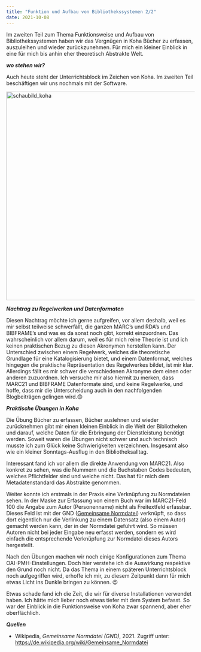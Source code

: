 ```yaml
---
title: "Funktion und Aufbau von Bibliothekssystemen 2/2"
date: 2021-10-08
---
```


Im zweiten Teil zum Thema Funktionsweise und Aufbau von Bibliothekssystemen haben wir das Vergnügen in Koha Bücher zu erfassen, auszuleihen und wieder zurückzunehmen. Für mich ein kleiner Einblick in eine für mich bis anhin eher theoretisch Abstrakte Welt.

***wo stehen wir?***

Auch heute steht der Unterrichtsblock im Zeichen von Koha. Im zweiten Teil beschäftigen wir uns nochmals mit der Software.

<img width="557" alt="schaubild_koha" src="https://user-images.githubusercontent.com/74451681/151698571-260b4c13-a203-46d5-b2b1-4a88c859f596.png">

***Nachtrag zu Regelwerken und Datenformaten***

Diesen Nachtrag möchte ich gerne aufgreifen, vor allem deshalb, weil es mir selbst teilweise schwerfällt, die ganzen MARC’s und RDA’s und BIBFRAME’s und was es da sonst noch gibt, korrekt einzuordnen. Das wahrscheinlich vor allem darum, weil es für mich reine Theorie ist und ich keinen praktischen Bezug zu diesen Akronymen herstellen kann. 
Der Unterschied zwischen einem Regelwerk, welches die theoretische Grundlage für eine Katalogisierung bietet, und einem Datenformat, welches hingegen die praktische Repräsentation des Regelwerkes bildet, ist mir klar. Allerdings fällt es mir schwer die verschiedenen Akronyme dem einen oder anderen zuzuordnen.
Ich versuche mir also hiermit zu merken, dass MARC21 und BIBFRAME Datenformate sind, und keine Regelwerke, und hoffe, dass mir die Unterscheidung auch in den nachfolgenden Blogbeiträgen gelingen wird.😊

***Praktische Übungen in Koha***

Die Übung Bücher zu erfassen, Bücher auslehnen und wieder zurücknehmen gibt mir einen kleinen Einblick in die Welt der Bibliotheken und darauf, welche Daten für die Erbringung der Dienstleistung benötigt werden.  Soweit waren die Übungen nicht schwer und auch technisch musste ich zum Glück keine Schwierigkeiten verzeichnen. Insgesamt also wie ein kleiner Sonntags-Ausflug in den Bibliotheksalltag. 

Interessant fand ich vor allem die direkte Anwendung von MARC21. Also konkret zu sehen, was die Nummern und die Buchstaben Codes bedeuten, welches Pflichtfelder sind und welche nicht. Das hat für mich dem Metadatenstandard das Abstrakte genommen.

Weiter konnte ich erstmals in der Praxis eine Verknüpfung zu Normdateien sehen. In der Maske zur Erfassung von einem Buch war im MARC21-Feld 100 die Angabe zum Autor (Personenname) nicht als Freitextfeld erfassbar. Dieses Feld ist mit der GND (<a href='https://de.wikipedia.org/wiki/Gemeinsame_Normdatei'>Gemeinsame Normdatei</a>) verknüpft, so dass dort eigentlich nur die Verlinkung zu einem Datensatz (also einem Autor) gemacht werden kann, der in der Normdatei geführt wird. So müssen Autoren nicht bei jeder Eingabe neu erfasst werden, sondern es wird einfach die entsprechende Verknüpfung zur Normdatei dieses Autors hergestellt. 

Nach den Übungen machen wir noch einige Konfigurationen zum Thema OAI-PMH-Einstellungen. Doch hier verstehe ich die Auswirkung respektive den Grund noch nicht. Da das Thema in einem späteren Unterrichtsblock noch aufgegriffen wird, erhoffe ich mir, zu diesem Zeitpunkt dann für mich etwas Licht ins Dunkle bringen zu können. 😉

Etwas schade fand ich die Zeit, die wir für diverse Installationen verwendet haben. Ich hätte mich lieber noch etwas tiefer mit dem System befasst. So war der Einblick in die Funktionsweise von Koha zwar spannend, aber eher oberflächlich. 

***Quellen***

- Wikipedia, *Gemeinsame Normdatei (GND)*, 2021. Zugriff unter: https://de.wikipedia.org/wiki/Gemeinsame_Normdatei


